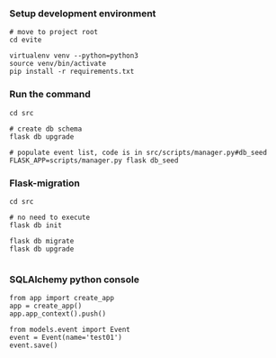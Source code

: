 ### Setup development environment
```
# move to project root
cd evite

virtualenv venv --python=python3
source venv/bin/activate
pip install -r requirements.txt
```

### Run the command
```angular2html
cd src

# create db schema
flask db upgrade

# populate event list, code is in src/scripts/manager.py#db_seed
FLASK_APP=scripts/manager.py flask db_seed
```

### Flask-migration
```angular2html
cd src

# no need to execute
flask db init

flask db migrate
flask db upgrade


```

### SQLAlchemy python console
```
from app import create_app
app = create_app()
app.app_context().push()

from models.event import Event
event = Event(name='test01')
event.save()
```

